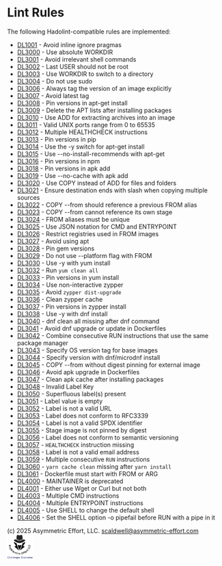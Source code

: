 # Lint Rules

The following Hadolint-compatible rules are implemented:
- [DL1001](DL1001.md) - Avoid inline ignore pragmas
- [DL3000](DL3000.md) - Use absolute WORKDIR
- [DL3001](DL3001.md) - Avoid irrelevant shell commands
- [DL3002](DL3002.md) - Last USER should not be root
- [DL3003](DL3003.md) - Use WORKDIR to switch to a directory
- [DL3004](DL3004.md) - Do not use sudo
- [DL3006](DL3006.md) - Always tag the version of an image explicitly
- [DL3007](DL3007.md) - Avoid latest tag
- [DL3008](DL3008.md) - Pin versions in apt-get install
- [DL3009](DL3009.md) - Delete the APT lists after installing packages
- [DL3010](DL3010.md) - Use ADD for extracting archives into an image
- [DL3011](DL3011.md) - Valid UNIX ports range from 0 to 65535
- [DL3012](DL3012.md) - Multiple HEALTHCHECK instructions
- [DL3013](DL3013.md) - Pin versions in pip
- [DL3014](DL3014.md) - Use the -y switch for apt-get install
- [DL3015](DL3015.md) - Use --no-install-recommends with apt-get
- [DL3016](DL3016.md) - Pin versions in npm
- [DL3018](DL3018.md) - Pin versions in apk add
- [DL3019](DL3019.md) - Use --no-cache with apk add
- [DL3020](DL3020.md) - Use COPY instead of ADD for files and folders
- [DL3021](DL3021.md) - Ensure destination ends with slash when copying multiple sources
- [DL3022](DL3022.md) - COPY --from should reference a previous FROM alias
- [DL3023](DL3023.md) - COPY --from cannot reference its own stage
- [DL3024](DL3024.md) - FROM aliases must be unique
- [DL3025](DL3025.md) - Use JSON notation for CMD and ENTRYPOINT
- [DL3026](DL3026.md) - Restrict registries used in FROM images
- [DL3027](DL3027.md) - Avoid using apt
- [DL3028](DL3028.md) - Pin gem versions
- [DL3029](DL3029.md) - Do not use --platform flag with FROM
- [DL3030](DL3030.md) - Use -y with yum install
- [DL3032](DL3032.md) - Run `yum clean all`
- [DL3033](DL3033.md) - Pin versions in yum install
- [DL3034](DL3034.md) - Use non-interactive zypper
- [DL3035](DL3035.md) - Avoid `zypper dist-upgrade`
- [DL3036](DL3036.md) - Clean zypper cache
- [DL3037](DL3037.md) - Pin versions in zypper install
- [DL3038](DL3038.md) - Use -y with dnf install
- [DL3040](DL3040.md) - dnf clean all missing after dnf command
- [DL3041](DL3041.md) - Avoid dnf upgrade or update in Dockerfiles
- [DL3042](DL3042.md) - Combine consecutive RUN instructions that use the same package manager
- [DL3043](DL3043.md) - Specify OS version tag for base images
- [DL3044](DL3044.md) - Specify version with dnf/microdnf install
- [DL3045](DL3045.md) - COPY --from without digest pinning for external image
- [DL3046](DL3046.md) - Avoid apk upgrade in Dockerfiles
- [DL3047](DL3047.md) - Clean apk cache after installing packages
- [DL3048](DL3048.md) - Invalid Label Key
- [DL3050](DL3050.md) - Superfluous label(s) present
- [DL3051](DL3051.md) - Label value is empty
- [DL3052](DL3052.md) - Label is not a valid URL
- [DL3053](DL3053.md) - Label does not conform to RFC3339
- [DL3054](DL3054.md) - Label is not a valid SPDX identifier
- [DL3055](DL3055.md) - Stage image is not pinned by digest
- [DL3056](DL3056.md) - Label does not conform to semantic versioning
- [DL3057](DL3057.md) - `HEALTHCHECK` instruction missing
- [DL3058](DL3058.md) - Label is not a valid email address
- [DL3059](DL3059.md) - Multiple consecutive `RUN` instructions
- [DL3060](DL3060.md) - `yarn cache clean` missing after `yarn install`
- [DL3061](DL3061.md) - Dockerfile must start with FROM or ARG
- [DL4000](DL4000.md) - MAINTAINER is deprecated
- [DL4001](DL4001.md) - Either use Wget or Curl but not both
- [DL4003](DL4003.md) - Multiple CMD instructions
- [DL4004](DL4004.md) - Multiple ENTRYPOINT instructions
- [DL4005](DL4005.md) - Use SHELL to change the default shell
- [DL4006](DL4006.md) - Set the SHELL option -o pipefail before RUN with a pipe in it

(c) 2025 Asymmetric Effort, LLC. <scaldwell@asymmetric-effort.com>
[<img src="../img/asymmetric-effort.png" alt="Asymmetric Effort logo" width="60" height="60">](https://asymmetric-effort.com/)
